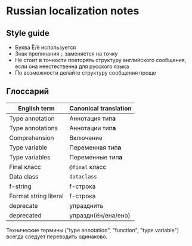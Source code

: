# Russian localization notes

## Style guide

- Буква Ё/ё используется
- Знак препинания `;` заменяется на точку
- Не стоит в точности повторять структуру английского сообщения, если она неестественна для русского языка
- По возможности делайте структуру сообщения проще

## Глоссарий

| English term              | Canonical translation |
| ------------------------- | --------------------- |
| Type annotation           | Аннотация тип**а**    |
| Type annotations          | Аннотации тип**а**    |
| Comprehension             | Включение             |
| Type variable             | Переменная тип**а**   |
| Type variables            | Переменные тип**а**   |
| Final класс               | `@final` класс        |
| Data class                | `dataclass`           |
| f-string                  | f-строка              |
| Format string literal     | f-строка              |
| deprecate                 | упразднить            |
| deprecated                | упраздн(ён/ена/ено)   |

Технические термины ("type annotation", "function", "type variable") всегда следует переводить одинаково.
